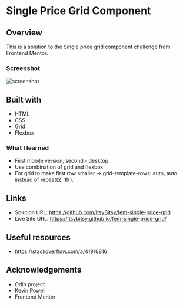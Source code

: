 # Single Price Grid Component

 
## Overview

This is a solution to the Single price grid component challenge from Frontend Mentor.

### Screenshot

![screenshot](https://github.com/ltsyBitsy/fem-single-price-grid/blob/main/images/screenshot.jpg)

## Built with

  * HTML
  * CSS
  * Grid
  * Flexbox

### What I learned

* First mobile version, second - desktop.
* Use combination of grid and flexbox.
* For grid to make first row smaller -> grid-template-rows: auto, auto instead of repeat(2, 1fr).

## Links

* Solution URL: https://github.com/ltsyBitsy/fem-single-price-grid
* Live Site URL: https://ltsybitsy.github.io/fem-single-price-grid/

## Useful resources

* https://stackoverflow.com/a/41916816

## Acknowledgements

* Odin project
* Kevin Powell
* Frontend Mentor